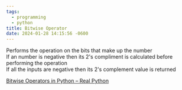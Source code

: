 ```yaml
---
tags:
  - programming
  - python
title: Bitwise Operator
date: 2024-01-28 14:15:56 -0600
---
```


Performs the operation on the bits that make up the number  
If an number is negative then its 2's compliment is calculated before performing the operation  
If all the inputs are negative then its 2's complement value is returned

[Bitwise Operators in Python – Real Python](https://realpython.com/python-bitwise-operators/)
